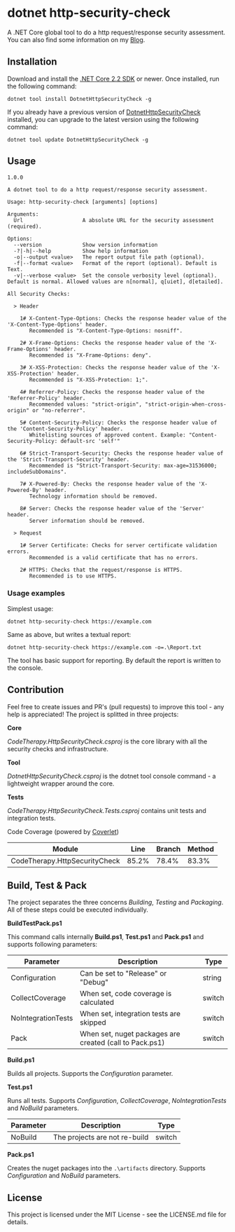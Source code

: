 # dotnet http-security-check

A .NET Core global tool to do a http request/response security assessment. 
You can also find some information on my [Blog](https://codetherapist.github.io/blog/dotnet-http-security-check/).

## Installation

Download and install the [.NET Core 2.2 SDK](https://www.microsoft.com/net/download) or newer. Once installed, run the following command:

```text
dotnet tool install DotnetHttpSecurityCheck -g
```

If you already have a previous version of [DotnetHttpSecurityCheck](https://www.nuget.org/packages/DotnetHttpSecurityCheck/) installed, you can upgrade to the latest version using the following command:

```text
dotnet tool update DotnetHttpSecurityCheck -g
```

## Usage

```text
1.0.0

A dotnet tool to do a http request/response security assessment.

Usage: http-security-check [arguments] [options]

Arguments:
  Url                   A absolute URL for the security assessment (required).

Options:
  --version             Show version information
  -?|-h|--help          Show help information
  -o|--output <value>   The report output file path (optional).
  -f|--format <value>   Format of the report (optional). Default is Text.
  -v|--verbose <value>  Set the console verbosity level (optional). Default is normal. Allowed values are n[normal], q[uiet], d[etailed].

All Security Checks:

  > Header

    1# X-Content-Type-Options: Checks the response header value of the 'X-Content-Type-Options' header.
       Recommended is "X-Content-Type-Options: nosniff".

    2# X-Frame-Options: Checks the response header value of the 'X-Frame-Options' header.
       Recommended is "X-Frame-Options: deny".

    3# X-XSS-Protection: Checks the response header value of the 'X-XSS-Protection' header.
       Recommended is "X-XSS-Protection: 1;".

    4# Referrer-Policy: Checks the response header value of the 'Referrer-Policy' header.
       Recommended values: "strict-origin", "strict-origin-when-cross-origin" or "no-referrer".

    5# Content-Security-Policy: Checks the response header value of the 'Content-Security-Policy' header.
       Whitelisting sources of approved content. Example: "Content-Security-Policy: default-src 'self'"

    6# Strict-Transport-Security: Checks the response header value of the 'Strict-Transport-Security' header.
       Recommended is "Strict-Transport-Security: max-age=31536000; includeSubDomains".

    7# X-Powered-By: Checks the response header value of the 'X-Powered-By' header.
       Technology information should be removed.

    8# Server: Checks the response header value of the 'Server' header.
       Server information should be removed.

  > Request

    1# Server Certificate: Checks for server certificate validation errors.
       Recommended is a valid certificate that has no errors.

    2# HTTPS: Checks that the request/response is HTTPS.
       Recommended is to use HTTPS.
```

### Usage examples

Simplest usage:

```text
dotnet http-security-check https://example.com
```

Same as above, but writes a textual report:

```text
dotnet http-security-check https://example.com -o=.\Report.txt
```

The tool has basic support for reporting.
By default the report is written to the console.

## Contribution

Feel free to create issues and PR's (pull requests) to improve this tool - any help is appreciated!
The project is splitted in three projects:

**Core** 

_CodeTherapy.HttpSecurityCheck.csproj_ is the core library with all the security checks and infrastructure.

**Tool**

_DotnetHttpSecurityCheck.csproj_ is the dotnet tool console command - a lightweight wrapper around the core.

**Tests**

_CodeTherapy.HttpSecurityCheck.Tests.csproj_ contains unit tests and integration tests.

Code Coverage (powered by [Coverlet](https://github.com/tonerdo/coverlet))

| Module                        | Line   | Branch | Method |
|-------------------------------|--------|--------|--------|
| CodeTherapy.HttpSecurityCheck | 85.2%  | 78.4%  | 83.3%  |

## Build, Test & Pack

The project separates the three concerns _Building_, _Testing_ and _Packaging_.
All of these steps could be executed individually.

**BuildTestPack.ps1**

This command calls internally **Build.ps1**, **Test.ps1** and **Pack.ps1** and supports following parameters:

Parameter|Description|Type|
---------|-----------|----|
Configuration|Can be set to "Release" or "Debug"|string
CollectCoverage|When set, code coverage is calculated|switch 
NoIntegrationTests|When set, integration tests are skipped|switch
Pack|When set, nuget packages are created (call to Pack.ps1)|switch

**Build.ps1**

Builds all projects. Supports the _Configuration_ parameter.

**Test.ps1**

Runs all tests. Supports _Configuration_, _CollectCoverage_, _NoIntegrationTests_ and _NoBuild_ parameters.

Parameter|Description|Type
---------|-----------|----
NoBuild|The projects are not re-build|switch

**Pack.ps1**

Creates the nuget packages into the `.\artifacts` directory. Supports _Configuration_ and _NoBuild_ parameters.

## License

This project is licensed under the MIT License - see the LICENSE.md file for details.
